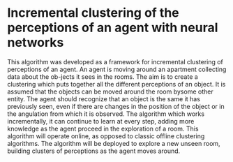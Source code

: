 # Incremental clustering of the perceptions of an agent with neural networks


This algorithm was developed as a framework for incremental clustering of perceptions of an agent. 
An agent is moving around an apartment collecting data about the ob-jects it sees in the rooms. The aim is to create a clustering which puts together all the different perceptions of an object. It is assumed that the objects can be moved around the room bysome other entity. The agent should recognize that an object is the same it has previously seen, even if there are changes in the position of the object or in the angulation from which it is observed. 
The algorithm which works incrementally, it can continue to learn at every step, adding more knowledge as the agent proceed in the exploration of a room. 
This algorithm will operate online, as opposed to classic offline clustering algorithms. 
The algorithm will be deployed to explore a new unseen room, building clusters of perceptions as the agent moves around.






